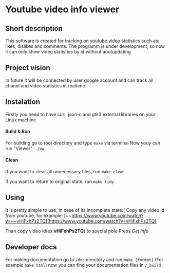 # Youtube video info viewer

## Short description
  This software is created for tracking on youtube video statistics such as: likes, dislikes and comments.
The programm is under development, so now it can only show video statistics by id without aoutupdating

## Project vision
  In future it will be connected by user google account and can 
track all chanel and video statistics in realtime
## Instalation
  Firstly you need to have curl, json-c and gtk3 external libraries on your Linux machine
  
  #### Build & Run 
  For building go to root directory and type `make` via terminal
  Now youy can run "Viewer": `./vw`
  
  #### Clean
  If you want to clear all unnecessary files, run `make clean`
  
  If you want to return to original state, run `make tidy`
  
## Using
  It is pretty simple to use, in case of its incomplete state:(
  Copy any video id from youtube, for example:
  [~~https://www.youtube.com/watch?v=~~vHiFxhPs2TQ](https://www.youtube.com/watch?v=vHiFxhPs2TQ)
  
  Than copy video id(ex:**vHiFxhPs2TQ**) to special pole
  Press _Get info_
  
## Developer docs
  For making documentation go to `/doc` directory and run `make [format]` (For example `make html`)
  now you can find your documentation files in `/_build`
